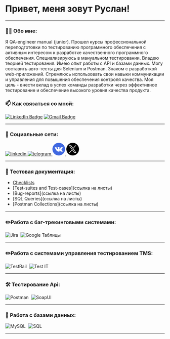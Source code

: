 # Привет, меня зовут Руслан!

---

### 👨‍💻 Обо мне:

Я QA-engineer manual (junior). Прошел курсы профессиональной переподготовки по тестированию программного обеспечения с активным интересом к разработке качественного программного обеспечения. 
Специализируюсь в мануальном тестировании. Владею теорией тестирования. Имею опыт работы с API и базами данных. Могу составить авто-тесты для Selenium и Postman. Знаком с разработкой web-приложений.
Стремлюсь использовать свои навыки коммуникации и управления для повышения обеспечения контроля качества. 
Моя цель - внести вклад в успех команды разработки через эффективное тестирование и обеспечение высокого уровня качества продукта.


### 📫 Как связаться со мной:

[![LinkedIn Badge](https://img.shields.io/badge/-LinkedIn-blue?style=flat&logo=LinkedIn&logoColor=white)](https://www.linkedin.com) [![Gmail Badge](https://img.shields.io/badge/-Gmail-red?style=flat&logo=Gmail&logoColor=white)](mailto:ailonwol@gmail.com)
  
---

### 🤝 Социальные сети:

  <div id="badges">
    <a href="https://ссылка" target="_blank">
      <img src="https://cdn-icons-png.flaticon.com/512/2504/2504799.png" width="40" height="40" alt="linkedin" />
    </a>
    <a href="https://t.me/ailon_wol" target="_blank">
      <img src="https://cdn-icons-png.flaticon.com/512/2111/2111646.png" width="40" height="40" alt="telegram" />
    </a>
     <a href="https://vk.ru/id818817322" target="_blank">
      <img src="https://github.com/AilonWol/Work/blob/main/%D0%A0%D0%B5%D1%81%D1%83%D1%80%D1%81%D1%8B/vk.png" width="40" height="40" alt="vk" />
    </a>
     <a href="Ссылка на Twitter" target="_blank">
      <img src="https://github.com/AilonWol/Work/blob/main/%D0%A0%D0%B5%D1%81%D1%83%D1%80%D1%81%D1%8B/twitter.png" width="40" height="40" alt="X" />
    </a>
  </div>

---

### 📁 Тестовая документация:

- [Checklists](https://github.com/AilonWol/Work/blob/main/Testing/SBS%20(guru.qahacking.ru)/Manual_testing_(Documentation)/sbs.xlsx)
- [Test-suites and Test-cases](ссылка на листы)
- [Bug-reports](ссылка на листы)
- [SQL Queries](ссылка на листы)
- [Postman Collections](ссылка на листы)

---

###  ✏️Работа с баг-трекинговыми системами:

<div>
  <img src="ссылка на фото" title="Jira" alt="Jira" width="40" height="40"/>&nbsp
  <img src="ссылка на фото" title="Google Таблицы" alt="Google Таблицы" width="40" height="40"/>&nbsp
</div>

---

### ✏️Работа с системами управления тестированием TMS:

<div>
  <img src="ссылка на фото" title="TestRail" alt="TestRail" width="40" height="40"/>&nbsp
  <img src="ссылка на фото" title="Test IT" alt="Test IT" width="40" height="40"/>&nbsp
</div>

---

### 🛠 Тестирование Api:

<div>
  <img src="ссылка на фото" title="Postman" alt="Postman" width="40" height="40"/>&nbsp
  <img src="ссылка на фото" title="SoapUI" alt="SoapUI" width="40" height="40"/>&nbsp
</div>

---

### 💾 Работа с базами данных:

<div>
  <img src="https://cdn.jsdelivr.net/gh/devicons/devicon/icons/mysql/mysql-original.svg" title="MySQL" alt="MySQL" width="40" height="40"/>&nbsp
  <img src="ссылка на фото" title="SQL" alt="SQL" width="40" height="40"/>&nbsp
</div>

---

